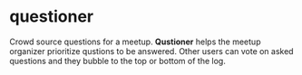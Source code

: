 # questioner

Crowd source questions for a meetup. **Qustioner** helps the meetup organizer prioritize qustions to be answered. Other users can vote on asked questions and they bubble to the top or bottom of the log.